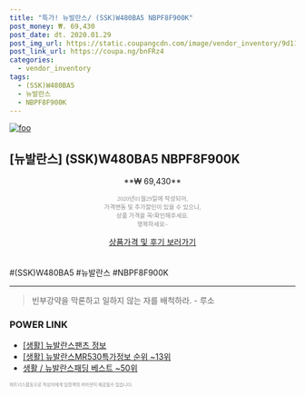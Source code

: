 ```yaml
--- 
title: "특가! 뉴발란스/ (SSK)W480BA5 NBPF8F900K" 
post_money: ₩. 69,430 
post_date: dt. 2020.01.29 
post_img_url: https://static.coupangcdn.com/image/vendor_inventory/9d11/197fe81b760537a86a1bf89ef9c83821b7b685788e9b560edb89d838d3ce.jpg 
post_link_url: https://coupa.ng/bnFRz4 
categories: 
  - vendor_inventory 
tags: 
  - (SSK)W480BA5 
  - 뉴발란스 
  - NBPF8F900K 
--- 
```

[![foo](https://static.coupangcdn.com/image/vendor_inventory/9d11/197fe81b760537a86a1bf89ef9c83821b7b685788e9b560edb89d838d3ce.jpg)](https://coupa.ng/bnFRz4) 

## [뉴발란스] (SSK)W480BA5 NBPF8F900K 
<p style="text-align: center;">**₩ 69,430**</p> 
<p style="text-align: center;"><span style="color: #898c8f; font-family: Georgia,Times,serif; font-size: 0.75em;">2020년01월29일에 작성되어, <br>가격변동 및 추가할인이 있을 수 있으니,<br> 상품 가격을 꼭!확인해주세요.<br>행복하세요~</span> 
</p>	 
<div markdown="0" style="text-align: center;"><a href="https://coupa.ng/bnFRz4" class="btn btn--success">상품가격 및 후기 보러가기</a></div> 
<br><br> 
  #(SSK)W480BA5 #뉴발란스 #NBPF8F900K 
<hr> 

> 빈부강약을 막론하고 일하지 않는 자를 배척하라. - 루소 


### POWER LINK

* <a href="https://blog.naver.com/santokki14/221774805394" target="_blank"> [생활] 뉴발란스팬츠 정보 </a>
* <a href="https://blog.naver.com/fasyy4321/221774982693" target="_blank"> [생활] 뉴발란스MR530특가정보 순위 ~13위</a>
* <a href="https://blog.naver.com/santokki14/221779796825" target="_blank">생활 / 뉴발란스패딩 베스트 ~50위</a>

<span style="color: #898c8f; font-family: Georgia,Times,serif; font-size: 0.55em;">파트너스활동으로 작성자에게 일정액의 커미션이 제공될수 있습니다.</span> 
